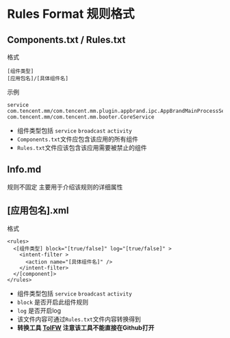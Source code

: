# Rules Format 规则格式

## Components.txt / Rules.txt

格式

```
[组件类型]
[应用包名]/[具体组件名]
```

示例

```
service
com.tencent.mm/com.tencent.mm.plugin.appbrand.ipc.AppBrandMainProcessService
com.tencent.mm/com.tencent.mm.booter.CoreService
```

- 组件类型包括 `service` `broadcast` `activity` 
- `Components.txt`文件应包含该应用的所有组件
- `Rules.txt`文件应该包含该应用需要被禁止的组件



## Info.md

规则不固定 主要用于介绍该规则的详细属性 



## [应用包名].xml

格式

```
<rules>
  <[组件类型] block="[true/false]" log="[true/false]" >
    <intent-filter >
      <action name="[具体组件名]" />
    </intent-filter>
  </[component]>
</rules>
```

- 组件类型包括 `service` `broadcast` `activity` 
- `block` 是否开启此组件规则
- `log` 是否开启log
- 该文件内容可通过`Rules.txt`文件内容转换得到
- **转换工具 [ToIFW](ToIFW.html) 注意该工具不能直接在Github打开**

